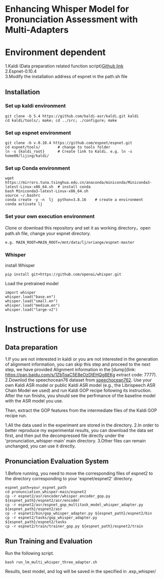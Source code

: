 # Enhancing Whisper Model for Pronunciation Assessment with Multi-Adapters

# Environment dependent
1.Kaldi (Data preparation related function script)[Github link](https://github.com/kaldi-asr/kaldi)  
2.Espnet-0.10.4  
3.Modify the installation address of espnet in the path.sh file  
## Installation  
### Set up kaldi environment  
```
git clone -b 5.4 https://github.com/kaldi-asr/kaldi.git kaldi  
cd kaldi/tools/; make; cd ../src; ./configure; make  
```
### Set up espnet environment
```
git clone -b v.0.10.4 https://github.com/espnet/espnet.git   
cd espnet/tools/        # change to tools folder  
ln -s {kaldi_root}      # Create link to Kaldi. e.g. ln -s home00/lijing/kaldi/  
```
### Set up Conda environment  
```
wget https://mirrors.tuna.tsinghua.edu.cn/anaconda/miniconda/Miniconda3-latest-Linux-x86_64.sh  # install conda
bash Miniconda3-latest-Linux-x86_64.sh
source ~/.bashrc
conda create -y -n  lj  python=3.8.16    # create a environment
conda activate lj
```
### Set your own execution environment
Clone or download this repository and set it as working directory，open path.sh file, change your espnet directory.  
```
e.g. MAIN_ROOT=MAIN_ROOT=/mnt/data/lj/oriange/espnet-master  
```
### Whisper
install Whisper
```
pip install git+https://github.com/openai/whisper.git 
```
Load the pretrained model
```
import whisper
whisper.load("base.en")
whisper.load("small.en")
whisper.load("medium.en")
whisper.load("large-v2")
```
# Instructions for use
## Data preparation  
1.If you are not interested in kaldi or you are not interested in the generation of alignment information, you can skip this step and proceed to the next step, we have provided Alignment information in the [dump](link: https://pan.baidu.com/s/1ZbTqaC5E8eOzDtEHQg8EKg extract code: 7777).
2.Downlod the speechocean76 dataset from [speechocean762](https://www.openslr.org/101). Use your own Kaldi ASR model or public Kaldi ASR model (e.g., the Librispeech ASR Chain Model we used) and run Kaldi GOP recipe following its instruction. After the run finishs, you should see the perfrmance of the baseline model with the ASR model you use.

Then, extract the GOP features from the intermediate files of the Kaldi GOP recipe run.

1.All the data used in the experiment are stored in the directory. 
2.In order to better reproduce my experimental results, you can download the data set first, and then put the decompressed file directly under the 'pronunciation_whisper-main' main directory. 
3.Other files can remain unchanged, you can use it directly.
## Pronunciation Evaluation System
1.Before running, you need to move the corresponding files of espnet2 to the directory corresponding to your 'espnet/espnet2' directory.
```
espnet_path=your_espnet_path
cd pronunciation_whisper-main/espnet2
cp -r espnet2/asr/encoder/whisper_encoder_gop.py ${espnet_path}/espnet2/asr/encoder
cp -r espnet2/asr/espnet_gop_multitask_model_whisper_adapter.py ${espnet_path}/espnet2/asr
cp -r espnet2/bin/gop_whisper_adapter.py ${espnet_path}/espnet2/bin
cp -r espnet2/tasks/gop_whisper_adapter.py ${espnet_path}/espnet2/tasks
cp -r espnet2/train/trainer_gop.py ${espnet_path}/espnet2/train
```
## Run Training and Evaluation
Run the following script.
```
bash run_lm_multi_whisper_three_adapter.sh
```
Results, best model, and log will be saved in the specified in .exp_whisper/

